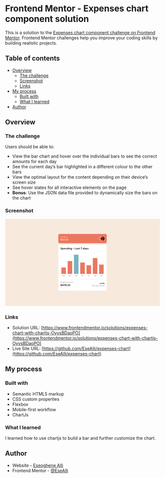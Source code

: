 # Frontend Mentor - Expenses chart component solution

This is a solution to the [Expenses chart component challenge on Frontend Mentor](https://www.frontendmentor.io/challenges/expenses-chart-component-e7yJBUdjwt). Frontend Mentor challenges help you improve your coding skills by building realistic projects.

## Table of contents

- [Overview](#overview)
  - [The challenge](#the-challenge)
  - [Screenshot](#screenshot)
  - [Links](#links)
- [My process](#my-process)
  - [Built with](#built-with)
  - [What I learned](#what-i-learned)
- [Author](#author)

## Overview

### The challenge

Users should be able to:

- View the bar chart and hover over the individual bars to see the correct amounts for each day
- See the current day’s bar highlighted in a different colour to the other bars
- View the optimal layout for the content depending on their device’s screen size
- See hover states for all interactive elements on the page
- **Bonus**: Use the JSON data file provided to dynamically size the bars on the chart

### Screenshot

![](./screenshot.PNG)

### Links

- Solution URL: [https://www.frontendmentor.io/solutions/expenses-chart-with-chartjs-OyvsBDaoPO](https://www.frontendmentor.io/solutions/expenses-chart-with-chartjs-OyvsBDaoPO)
- Live Site URL: [https://github.com/EseAlli/expenses-chart](https://github.com/EseAlli/expenses-chart)

## My process

### Built with

- Semantic HTML5 markup
- CSS custom properties
- Flexbox
- Mobile-first workflow
- ChartJs

### What I learned

I learned how to use chartjs to build a bar and further customize the chart.

## Author

- Website - [Eseoghene Alli](https://esealli.github.io/)
- Frontend Mentor - [@EseAlli](https://www.frontendmentor.io/profile/EseAlli)
